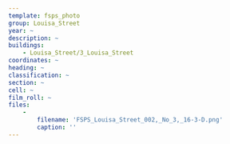 ```yaml
---
template: fsps_photo
group: Louisa_Street
year: ~
description: ~
buildings:
    - Louisa_Street/3_Louisa_Street
coordinates: ~
heading: ~
classification: ~
section: ~
cell: ~
film_roll: ~
files:
    -
        filename: 'FSPS_Louisa_Street_002,_No_3,_16-3-D.png'
        caption: ''
---
```

